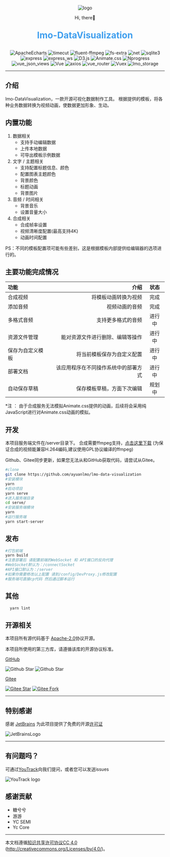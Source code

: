 <p align="center">
	<img alt="logo" src="https://cdn.ayuanlmo.cn/lmo_loso_r.png">
</p>
<p align="center">
	Hi, there👋
</p>
<h1 align="center" style="margin: 30px 0 30px; font-weight: bold;color:#409fee;">lmo-DataVisualization</h1>
<p align="center">
    <img src="https://img.shields.io/badge/ApacheEcharts-5.0 -blue.svg" alt="ApacheEcharts">
    <img src="https://img.shields.io/badge/timecut-0.3.3 -blue.svg" alt="timecut">
    <img src="https://img.shields.io/badge/fluent_ffmpeg-2.1.2 -blue.svg" alt="fluent-ffmpeg">
    <img src="https://img.shields.io/badge/fs_extra-10.1.0 -blue.svg" alt="fs-extra">
    <img src="https://img.shields.io/badge/net-1.0.2 -blue.svg" alt="net">
    <img src="https://img.shields.io/badge/sqlite3-5.0.8 -blue.svg" alt="sqlite3">
    <img src="https://img.shields.io/badge/Express-4.18.1 -blue.svg" alt="express">
    <img src="https://img.shields.io/badge/Express_ws-5.0.2 -blue.svg" alt="express_ws">
    <img src="https://img.shields.io/badge/D3.js-5.16.0 -blue.svg" alt="D3.js">
    <img src="https://img.shields.io/badge/Animate.css-3.5.1 -green.svg" alt="Animate.css">
    <img src="https://img.shields.io/badge/Nprogress-0.2.0 -green.svg" alt="Nprogress">
    <img src="https://img.shields.io/badge/vue_json_views-1.3.0 -green.svg" alt="vue_json_views">
    <img src="https://img.shields.io/badge/Vue-2.6.11 -green.svg" alt="Vue">
    <img src="https://img.shields.io/badge/axios-0.25.0 -green.svg" alt="axios">
    <img src="https://img.shields.io/badge/Vue_Router-3.2.0 -green.svg" alt="vue_router">
    <img src="https://img.shields.io/badge/Vuex-3.4.0 -green.svg" alt="Vuex">
    <img src="https://img.shields.io/badge/lmo_storage-1.0.3 -green.svg" alt="lmo_storage">
</p>

---

## 介绍

lmo-DataVisualization，一款开源可视化数据制作工具。 根据提供的模板，将各种业务数据转换为视频动画，使数据更加形象、生动。

## 内置功能

1. 数据相关
    - 支持手动编辑数据
    - 上传本地数据
    - 可导出模板示例数据
2. 文字 / 主题相关
    - 支持配置标题信息、颜色
    - 配置图表主题颜色
    - 背景颜色
    - 标题动画
    - 背景图片
3. 音频 / 时间相关
    - 背景音乐
    - 设置音量大小
4. 合成相关
    - 合成帧率设置
    - 视频清晰度配置(最高支持4K)
    - 动画时间配置

PS：不同的模板配置项可能有些差别，这是根据模板内部提供给编辑器的选项进行的。

## 主要功能完成情况

| 功能         |                 介绍 | 状态  |
|:-----------|-------------------:|:---:|
| 合成视频       |         将模板动画转换为视频 | 完成  |
| 添加音频       |            视频动画的音频 | 完成  |
| 多格式音频      |          支持更多格式的音频 | 进行中 |
| 资源文件管理     |   能对资源文件进行删除、编辑等操作 | 进行中 |
| 保存为自定义模板   |      将当前模板保存为自定义配置 | 进行中 |
| 部署文档       | 该应用程序在不同操作系统中的部署方式 | 进行中 |
| 自动保存草稿     |      保存模板草稿，方面下次编辑 | 规划中 |

*注 ： 由于合成服务无法模拟Animate.css提供的动画，后续将会采用纯JavaScript进行对Animate.css动画的模拟。

## 开发

本项目服务端文件在/server目录下。 合成需要ffmpeg支持，[点击这里下载](https://ffmpeg.org/download.html)</a>
(为保证合成的视频能兼容H.264编码,建议使用GPL协议编译的ffmpeg)

Github、Gitee同步更新，如果您无法从和GitHub获取代码，请尝试从Gitee。

```bash
#clone
git clone https://github.com/ayuanlmo/lmo-data-visualization
#安装模块
yarn
#启动项目
yarn serve
#进入服务端目录
cd serve/
#安装服务端模块
yarn
#运行服务端
yarn start-server
```

## 发布

```bash
#打包前端
yarn build
#注意部署后 请配置前端的WebSocket 和 API接口的反向代理
#WebSocket默认为：/connectSocket
#API接口默认为：/server
#如果你需要修改以上配置 请到/config/DevProxy.js修改配置
#服务端可直接cp代码 然后通过脚本运行
```

## 其他

```bash
  yarn lint
```

## 开源相关

本项目所有源代码基于 [Apache-2.0](https://gitee.com/ayuanlmo/lmo-data-visualization/blob/master/LICENSE)协议开源。

本项目所使用的第三方库，请遵循该库的开源协议标准。

[GitHub](https://github.com/ayuanlmo/lmo-data-visualization)

![Github Star](https://img.shields.io/github/stars/ayuanlmo/lmo-data-visualization?logo=github)
![Github Star](https://img.shields.io/github/forks/ayuanlmo/lmo-data-visualization?logo=github)

[Gitee](https://gitee.com/ayuanlmo/lmo-data-visualization)

[![Gitee Star](https://gitee.com/ayuanlmo/lmo-data-visualization/badge/star.svg?theme=dark)](https://gitee.com/ayuanlmo/lmo-data-visualization/stargazers)
[![Gitee Fork](https://gitee.com/ayuanlmo/lmo-data-visualization/badge/fork.svg?theme=dark)](https://gitee.com/ayuanlmo/lmo-data-visualization/members)

---

## 特别感谢

感谢 [JetBrains](https://www.jetbrains.com/) 为此项目提供了免费的开源[许可证](https://www.jetbrains.com/community/opensource/)

![JetBrainsLogo](https://resources.jetbrains.com/storage/products/company/brand/logos/jb_beam.svg)

---

## 有问题吗？

可通过[YouTrack](https://ayuanlmo.youtrack.cloud/)向我们提问，或者您可以发送issues

![YouTrack logo](https://resources.jetbrains.com.cn/storage/products/company/brand/logos/YouTrack_icon.svg)

## 感谢贡献

- 糖兮兮
- 游游
- YC SEMI
- Yc Core

---
本文档遵循[知识共享许可协议CC 4.0](https://creativecommons.org/licenses/by/4.0/) (http://creativecommons.org/Licenses/by/4.0/)。
